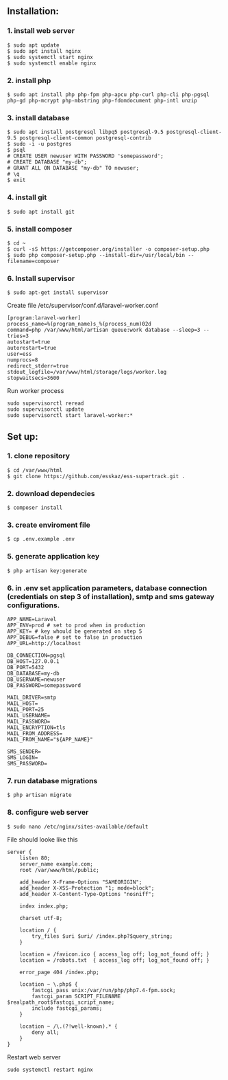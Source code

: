 ## Installation:
### 1. install web server
```
$ sudo apt update
$ sudo apt install nginx
$ sudo systemctl start nginx
$ sudo systemctl enable nginx
```
### 2. install php
```
$ sudo apt install php php-fpm php-apcu php-curl php-cli php-pgsql php-gd php-mcrypt php-mbstring php-fdomdocument php-intl unzip
```
### 3. install database
```
$ sudo apt install postgresql libpq5 postgresql-9.5 postgresql-client-9.5 postgresql-client-common postgresql-contrib
$ sudo -i -u postgres
$ psql
# CREATE USER newuser WITH PASSWORD 'somepassword';
# CREATE DATABASE "my-db";
# GRANT ALL ON DATABASE "my-db" TO newuser;
# \q
$ exit
```
### 4. install git
```
$ sudo apt install git
```
### 5. install composer
```
$ cd ~
$ curl -sS https://getcomposer.org/installer -o composer-setup.php
$ sudo php composer-setup.php --install-dir=/usr/local/bin --filename=composer
```
### 6. Install supervisor
```
$ sudo apt-get install supervisor
```
Create file /etc/supervisor/conf.d/laravel-worker.conf
```
[program:laravel-worker]
process_name=%(program_name)s_%(process_num)02d
command=php /var/www/html/artisan queue:work database --sleep=3 --tries=3
autostart=true
autorestart=true
user=ess
numprocs=8
redirect_stderr=true
stdout_logfile=/var/www/html/storage/logs/worker.log
stopwaitsecs=3600
```
Run worker process
```
sudo supervisorctl reread
sudo supervisorctl update
sudo supervisorctl start laravel-worker:*
```

## Set up:
### 1. clone repository
```
$ cd /var/www/html
$ git clone https://github.com/esskaz/ess-supertrack.git .
```
### 2. download dependecies
```
$ composer install
```
### 3. create enviroment file
```
$ cp .env.example .env
```
### 5. generate application key
```
$ php artisan key:generate
```
### 6. in .env set application parameters, database connection (credentials on step 3 of installation), smtp and sms gateway configurations.
```
APP_NAME=Laravel
APP_ENV=prod # set to prod when in production
APP_KEY= # key whould be generated on step 5
APP_DEBUG=false # set to false in production
APP_URL=http://localhost

DB_CONNECTION=pgsql
DB_HOST=127.0.0.1
DB_PORT=5432
DB_DATABASE=my-db
DB_USERNAME=newuser
DB_PASSWORD=somepassword

MAIL_DRIVER=smtp
MAIL_HOST=
MAIL_PORT=25
MAIL_USERNAME=
MAIL_PASSWORD=
MAIL_ENCRYPTION=tls
MAIL_FROM_ADDRESS=
MAIL_FROM_NAME="${APP_NAME}"

SMS_SENDER=
SMS_LOGIN=
SMS_PASSWORD=

```
### 7. run database migrations
```
$ php artisan migrate
```
### 8. configure web server
```
$ sudo nano /etc/nginx/sites-available/default
```
File should looke like this

```
server {
    listen 80;
    server_name example.com;
    root /var/www/html/public;

    add_header X-Frame-Options "SAMEORIGIN";
    add_header X-XSS-Protection "1; mode=block";
    add_header X-Content-Type-Options "nosniff";

    index index.php;

    charset utf-8;

    location / {
        try_files $uri $uri/ /index.php?$query_string;
    }

    location = /favicon.ico { access_log off; log_not_found off; }
    location = /robots.txt  { access_log off; log_not_found off; }

    error_page 404 /index.php;

    location ~ \.php$ {
        fastcgi_pass unix:/var/run/php/php7.4-fpm.sock;
        fastcgi_param SCRIPT_FILENAME $realpath_root$fastcgi_script_name;
        include fastcgi_params;
    }

    location ~ /\.(?!well-known).* {
        deny all;
    }
}
```

Restart web server
```
sudo systemctl restart nginx
```